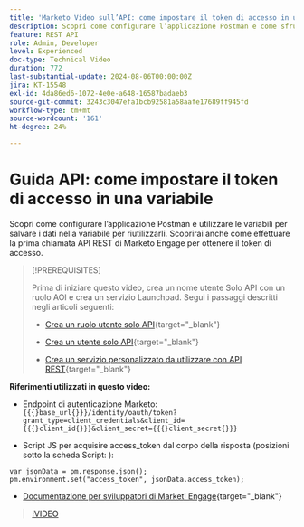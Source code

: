 ```yaml
---
title: 'Marketo Video sull’API: come impostare il token di accesso in una variabile'
description: Scopri come configurare l’applicazione Postman e come sfruttare le variabili per salvare i dati nella variabile a scopo di riutilizzabilità.
feature: REST API
role: Admin, Developer
level: Experienced
doc-type: Technical Video
duration: 772
last-substantial-update: 2024-08-06T00:00:00Z
jira: KT-15548
exl-id: 4da86ed6-1072-4e0e-a648-16587badaeb3
source-git-commit: 3243c3047efa1bcb92581a58aafe17689ff945fd
workflow-type: tm+mt
source-wordcount: '161'
ht-degree: 24%

---
```


# Guida API: come impostare il token di accesso in una variabile

Scopri come configurare l’applicazione Postman e utilizzare le variabili per salvare i dati nella variabile per riutilizzarli. Scoprirai anche come effettuare la prima chiamata API REST di Marketo Engage per ottenere il token di accesso.

>[!PREREQUISITES]
>
>Prima di iniziare questo video, crea un nome utente Solo API con un ruolo AOI e crea un servizio Launchpad. Segui i passaggi descritti negli articoli seguenti:
>
>* [Crea un ruolo utente solo API](https://experienceleague.adobe.com/en/docs/marketo/using/product-docs/administration/users-and-roles/create-an-api-only-user-role){target="_blank"}
>
>* [Crea un utente solo API](https://experienceleague.adobe.com/en/docs/marketo/using/product-docs/administration/users-and-roles/create-an-api-only-user){target="_blank"}
>
>* [Crea un servizio personalizzato da utilizzare con API REST](https://experienceleague.adobe.com/en/docs/marketo/using/product-docs/administration/additional-integrations/create-a-custom-service-for-use-with-rest-api){target="_blank"}

**Riferimenti utilizzati in questo video:**

* Endpoint di autenticazione Marketo: `{{{}base_url{}}}/identity/oauth/token?grant_type=client_credentials&client_id={{{}client_id{}}}&client_secret={{{}client_secret{}}}`

* Script JS per acquisire access_token dal corpo della risposta (posizioni sotto la scheda Script: ):

```
var jsonData = pm.response.json();
pm.environment.set("access_token", jsonData.access_token);
```

* [Documentazione per sviluppatori di Marketi Engage](https://experienceleague.adobe.com/en/docs/marketo-developer/marketo/rest/authentication){target="_blank"}

>[!VIDEO](https://video.tv.adobe.com/v/3429275/?learn=on)
